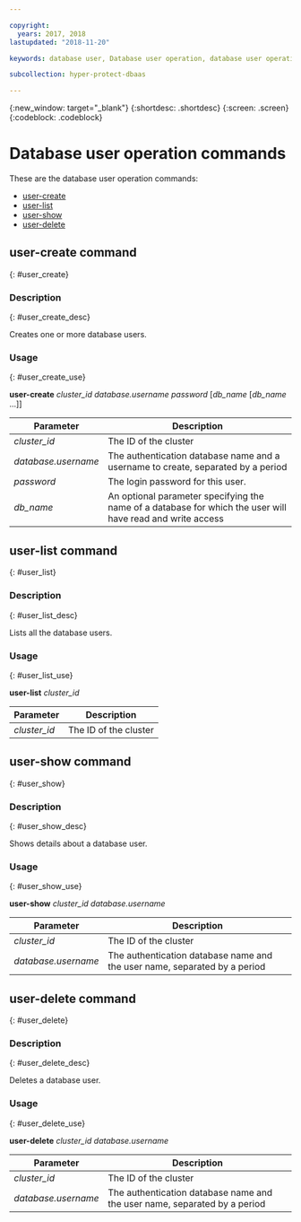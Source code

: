 ```yaml
---

copyright:
  years: 2017, 2018
lastupdated: "2018-11-20"

keywords: database user, Database user operation, database user operation commands

subcollection: hyper-protect-dbaas

---
```


{:new_window: target="_blank"}
{:shortdesc: .shortdesc}
{:screen: .screen}
{:codeblock: .codeblock}


# Database user operation commands

These are the database user operation commands:

- [user-create](#user_create)
- [user-list](#user_list)
- [user-show](#user_show)
- [user-delete](#user_delete)


## user-create command
{: #user_create}

### Description
{: #user_create_desc}

Creates one or more database users.

### Usage
{: #user_create_use}

**user-create** *cluster_id* *database.username* *password* \[*db_name* \[*db_name* ...\]\]

| Parameter        |  Description                  |
| ---------------- |  ---------------------------- |
| *cluster_id*     |  The ID of the cluster        |
| *database.username* | The authentication database name and a username to create, separated by a period |
| *password*       | The login password for this user. |
| *db_name*        | An optional parameter specifying the name of a database for which the user will have read and write access |


## user-list command
{: #user_list}

### Description
{: #user_list_desc}

Lists all the database users.

### Usage
{: #user_list_use}

**user-list** *cluster_id*

| Parameter        |  Description                  |
| ---------------- |  ---------------------------- |
| *cluster_id*    |  The ID of the cluster       |


## user-show command
{: #user_show}

### Description
{: #user_show_desc}

Shows details about a database user.

### Usage
{: #user_show_use}

**user-show** *cluster_id* *database.username*

| Parameter        |  Description                  |
| ---------------- |  ---------------------------- |
| *cluster_id*    |  The ID of the cluster       |
| *database.username* | The authentication database name and the user name, separated by a period |


## user-delete command
{: #user_delete}

### Description
{: #user_delete_desc}

Deletes a database user.

### Usage
{: #user_delete_use}

**user-delete** *cluster_id* *database.username*

| Parameter        |  Description                  |
| ---------------- |  ---------------------------- |
| *cluster_id*    |  The ID of the cluster       |
| *database.username* | The authentication database name and the user name, separated by a period |
